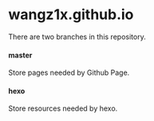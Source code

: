 # wangz1x.github.io 
There are two branches in this repository.
#### master
Store pages needed by Github Page.

#### hexo
Store resources needed by hexo.
